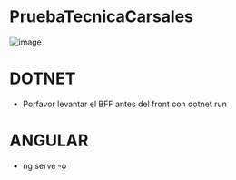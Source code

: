 ﻿# PruebaTecnicaCarsales

 ![image](https://github.com/user-attachments/assets/75194c47-f1f4-4990-b80e-ee9c5447a033)


# DOTNET
- Porfavor levantar el BFF antes del front con dotnet run

# ANGULAR
- ng serve -o
